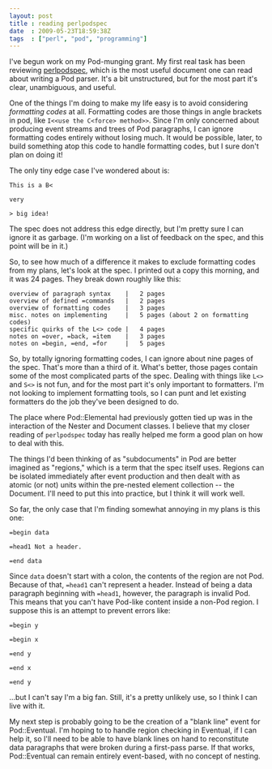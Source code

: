 ```yaml
---
layout: post
title : reading perlpodspec
date  : 2009-05-23T18:59:38Z
tags  : ["perl", "pod", "programming"]
---
```

I've begun work on my Pod-munging grant.  My first real task has been reviewing
[perlpodspec](http://perldoc.perl.org/perlpodspec.html), which is the most
useful document one can read about writing a Pod parser.  It's a bit
unstructured, but for the most part it's clear, unambiguous, and useful.

One of the things I'm doing to make my life easy is to avoid considering
*formatting codes* at all.  Formatting codes are those things in angle brackets
in pod, like `I<<use the C<force> method>>`.  Since I'm only concerned about
producing event streams and trees of Pod paragraphs, I can ignore formatting
codes entirely without losing much.  It would be possible, later, to build
something atop this code to handle formatting codes, but I sure don't plan on
doing it!

The only tiny edge case I've wondered about is:

    This is a B<

    very

    > big idea!

The spec does not address this edge directly, but I'm pretty sure I can ignore
it as garbage.  (I'm working on a list of feedback on the spec, and this point
will be in it.)

So, to see how much of a difference it makes to exclude formatting codes from
my plans, let's look at the spec.  I printed out a copy this morning, and it
was 24 pages.  They break down roughly like this:

    overview of paragraph syntax    |   2 pages
    overview of defined =commands   |   2 pages
    overview of formatting codes    |   3 pages
    misc. notes on implementing     |   5 pages (about 2 on formatting codes)
    specific quirks of the L<> code |   4 pages
    notes on =over, =back, =item    |   3 pages
    notes on =begin, =end, =for     |   5 pages

So, by totally ignoring formatting codes, I can ignore about nine pages of the
spec.  That's more than a third of it.  What's better, those pages contain some
of the most complicated parts of the spec.  Dealing with things like `L<>` and
`S<>` is not fun, and for the most part it's only important to formatters.  I'm
not looking to implement formatting tools, so I can punt and let existing
formatters do the job they've been designed to do.

The place where Pod::Elemental had previously gotten tied up was in the
interaction of the Nester and Document classes.  I believe that my closer
reading of `perlpodspec` today has really helped me form a good plan on how to
deal with this.

The things I'd been thinking of as "subdocuments" in Pod are better imagined as
"regions," which is a term that the spec itself uses.  Regions can be isolated
immediately after event production and then dealt with as atomic (or not) units
within the pre-nested element collection -- the Document.  I'll need to put
this into practice, but I think it will work well.

So far, the only case that I'm finding somewhat annoying in my plans is this
one:

    =begin data

    =head1 Not a header.

    =end data

Since `data` doesn't start with a colon, the contents of the region are not
Pod.  Because of that, `=head1` can't represent a header.  Instead of being a
data paragraph beginning with `=head1`, however, the paragraph is invalid Pod.
This means that you can't have Pod-like content inside a non-Pod region.  I
suppose this is an attempt to prevent errors like:

    =begin y

    =begin x

    =end y

    =end x

    =end y

...but I can't say I'm a big fan.  Still, it's a pretty unlikely use, so I
think I can live with it.

My next step is probably going to be the creation of a "blank line" event for
Pod::Eventual.  I'm hoping to to handle region checking in Eventual, if I can
help it, so I'll need to be able to have blank lines on hand to reconstitute
data paragraphs that were broken during a first-pass parse.  If that works,
Pod::Eventual can remain entirely event-based, with no concept of nesting.

